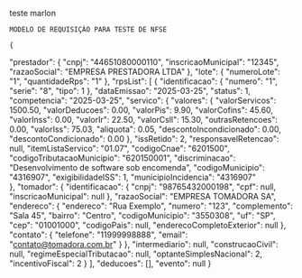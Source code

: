 teste marlon
    

    MODELO DE REQUISIÇÃO PARA TESTE DE NFSE

    {
  "prestador": {
    "cnpj": "44651080000110",
    "inscricaoMunicipal": "12345",
    "razaoSocial": "EMPRESA PRESTADORA LTDA"
  },
  "lote": {
    "numeroLote": "1",
    "quantidadeRps": "1"
  },
  "rpsList": [
    {
      "identificacao": {
        "numero": "1",
        "serie": "8",
        "tipo": 1
      },
      "dataEmissao": "2025-03-25",
      "status": 1,
      "competencia": "2025-03-25",
      "servico": {
        "valores": {
          "valorServicos": 1500.50,
          "valorDeducoes": 0.00,
          "valorPis": 9.90,
          "valorCofins": 45.60,
          "valorInss": 0.00,
          "valorIr": 22.50,
          "valorCsll": 15.30,
          "outrasRetencoes": 0.00,
          "valorIss": 75.03,
          "aliquota": 0.05,
          "descontoIncondicionado": 0.00,
          "descontoCondicionado": 0.00
        },
        "issRetido": 2,
        "responsavelRetencao": null,
        "itemListaServico": "01.07",
        "codigoCnae": "6201500",
        "codigoTributacaoMunicipio": "620150001",
        "discriminacao": "Desenvolvimento de software sob encomenda",
        "codigoMunicipio": "4316907",
        "exigibilidadeISS": 1,
        "municipioIncidencia": "4316907"    
      },
      "tomador": {
        "identificacao": {
          "cnpj": "98765432000198",
          "cpf": null,
          "inscricaoMunicipal": null
        },
        "razaoSocial": "EMPRESA TOMADORA SA",
        "endereco": {
          "endereco": "Rua Exemplo",
          "numero": "123",
          "complemento": "Sala 45",
          "bairro": "Centro",
          "codigoMunicipio": "3550308",
          "uf": "SP",
          "cep": "01001000",
          "codigoPais": null,
          "enderecoCompletoExterior": null
        },
        "contato": {
          "telefone": "11999998888",
          "email": "contato@tomadora.com.br"
        }
      },
      "intermediario": null,
      "construcaoCivil": null,
      "regimeEspecialTributacao": null,
      "optanteSimplesNacional": 2,
      "incentivoFiscal": 2
    }
  ],
  "deducoes": [],
  "evento": null
}